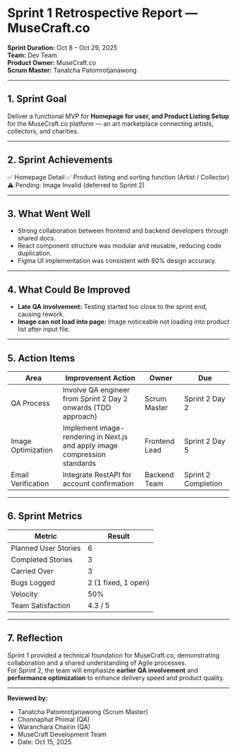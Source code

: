 # Sprint 1 Retrospective Report — MuseCraft.co

**Sprint Duration:** Oct 8 – Oct 29, 2025  
**Team:** Dev Team  
**Product Owner:** MuseCraft.co  
**Scrum Master:** Tanatcha Patomrotjanawong  

---

## 1. Sprint Goal
Deliver a functional MVP for **Homepage for user, and Product Listing Setup** for the MuseCraft.co platform — an art marketplace connecting artists, collectors, and charities.

---

## 2. Sprint Achievements
✅ Homepage Detail
✅ Product listing and sorting function (Artist / Collector)  
⚠️ Pending: Image Invalid (deferred to Sprint 2)

---

## 3. What Went Well
- Strong collaboration between frontend and backend developers through shared docs.  
- React component structure was modular and reusable, reducing code duplication.  
- Figma UI implementation was consistent with 80% design accuracy.

---



## 4. What Could Be Improved
- **Late QA involvement:** Testing started too close to the sprint end, causing rework.  
- **Image can not load into page:** Image noticeable not loading into product list after input file.  

---

## 5. Action Items 

| Area | Improvement Action | Owner | Due |
|------|---------------------|--------|------|
| QA Process | Involve QA engineer from Sprint 2 Day 2 onwards (TDD approach) | Scrum Master | Sprint 2 Day 2 |
| Image Optimization | Implement image-rendering in Next.js and apply image compression standards | Frontend Lead | Sprint 2 Day 5 |
| Email Verification | Integrate RestAPI for account confirmation | Backend Team | Sprint 2 Completion |

---

## 6. Sprint Metrics

| Metric | Result |
|---------|--------|
| Planned User Stories | 6 |
| Completed Stories | 3 |
| Carried Over | 3 |
| Bugs Logged | 2 (1 fixed, 1 open) |
| Velocity | 50% |
| Team Satisfaction | 4.3 / 5 |

---

## 7. Reflection
Sprint 1 provided a technical foundation for MuseCraft.co, demonstrating collaboration and a shared understanding of Agile processes.  
For Sprint 2, the team will emphasize **earlier QA involvement** and **performance optimization** to enhance delivery speed and product quality.

---

**Reviewed by:**  
- Tanatcha Patomrotjanawong (Scrum Master)
- Chonnaphat Phimal (QA)
- Waranchara Chairin (QA)
- MuseCraft Development Team  
- Date: Oct 15, 2025
